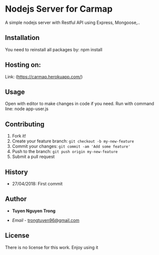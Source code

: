 # Nodejs Server for Carmap

A simple nodejs server with Restful API using Express, Mongoose,..

## Installation

You need to reinstall all packages by: npm install

## Hosting on: 
Link: (https://carmap.herokuapp.com/)

## Usage

Open with editor to make changes in code if you need. Run with command line: node app-user.js

## Contributing

1. Fork it!
2. Create your feature branch: `git checkout -b my-new-feature`
3. Commit your changes: `git commit -am 'Add some feature'`
4. Push to the branch: `git push origin my-new-feature`
5. Submit a pull request

## History

- 27/04/2018: First commit

## Author
* **Tuyen Nguyen Trong**
- *Email* - trongtuyen96@gmail.com

## License

There is no license for this work. Enjoy using it
